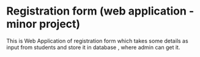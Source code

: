 # Registration form (web application -minor project)
This is Web Application of registration form which takes some details as input from students and store it in database , where admin can get it.
